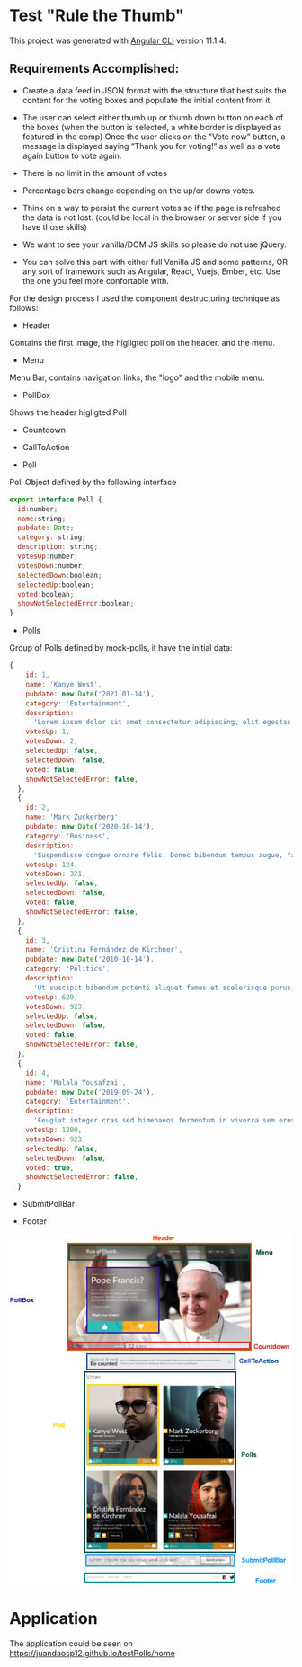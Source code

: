 # Test "Rule the Thumb"

This project was generated with [Angular CLI](https://github.com/angular/angular-cli) version 11.1.4.

## Requirements Accomplished:
  * Create a data feed in JSON format with the structure that best suits the content for the voting boxes and populate the initial content from it.
  
  * The user can select either thumb up or thumb down button on each of the boxes (when the button is selected, a white border is displayed as featured in the comp) Once the user clicks on the "Vote now” button, a message is displayed saying “Thank you for voting!” as well as a vote again button to vote again.
  
  - There is no limit in the amount of votes
  
  - Percentage bars change depending on the up/or downs votes.
  
  - Think on a way to persist the current votes so if the page is refreshed the data is not lost. (could be local in the browser or server side if you have those skills)
  
  - We want to see your vanilla/DOM JS skills so please do not use jQuery.
  
  - You can solve this part with either full Vanilla JS and some patterns, OR any sort of framework such as Angular, React, Vuejs, Ember, etc. Use the one you feel more confortable with.

For the design process I used the component destructuring technique as follows:

* Header

Contains the first image, the higligted poll on the header, and the menu. 

* Menu

Menu Bar, contains navigation links, the "logo" and the mobile menu.

* PollBox

Shows the header higligted Poll

* Countdown

* CallToAction

* Poll

Poll Object defined by the following interface

```javascript
export interface Poll {
  id:number;
  name:string;
  pubdate: Date;
  category: string;
  description: string;
  votesUp:number;
  votesDown:number;
  selectedDown:boolean;
  selectedUp:boolean;
  voted:boolean;
  showNotSelectedError:boolean;
}
```

* Polls

Group of Polls defined by mock-polls, it have the initial data:

```javascript
{
    id: 1,
    name: 'Kanye West',
    pubdate: new Date('2021-01-14'),
    category: 'Entertainment',
    description:
      'Lorem ipsum dolor sit amet consectetur adipiscing, elit egestas venenatis cubilia ornare, mauris vivamus curabitur dis aenean.',
    votesUp: 1,
    votesDown: 2,
    selectedUp: false,
    selectedDown: false,
    voted: false,
    showNotSelectedError: false,
  },
  {
    id: 2,
    name: 'Mark Zuckerberg',
    pubdate: new Date('2020-10-14'),
    category: 'Business',
    description:
      'Suspendisse congue ornare felis. Donec bibendum tempus augue, faucibus congue mi maximus vel. Nullam turpis nunc, posuere sit amet consequat consequat, vehicula et risus. Vivamus congue volutpat metus eu porta.',
    votesUp: 124,
    votesDown: 321,
    selectedUp: false,
    selectedDown: false,
    voted: false,
    showNotSelectedError: false,
  },
  {
    id: 3,
    name: 'Cristina Fernández de Kirchner',
    pubdate: new Date('2010-10-14'),
    category: 'Politics',
    description:
      'Ut suscipit bibendum potenti aliquet fames et scelerisque purus, nam mi inceptos.',
    votesUp: 629,
    votesDown: 923,
    selectedUp: false,
    selectedDown: false,
    voted: false,
    showNotSelectedError: false,
  },
  {
    id: 4,
    name: 'Malala Yousafzai',
    pubdate: new Date('2019-09-24'),
    category: 'Entertainment',
    description:
      'Feugiat integer cras sed himenaeos fermentum in viverra sem eros per hendrerit ut, habitasse quis sociis fames nec urna facilisi semper nullam eleifend.',
    votesUp: 1290,
    votesDown: 923,
    selectedUp: false,
    selectedDown: false,
    voted: true,
    showNotSelectedError: false,
  }
```

* SubmitPollBar

* Footer

![GitHub Logo](/images/componentDestructuring.png)

# Application

The application could be seen on https://juandaosp12.github.io/testPolls/home
